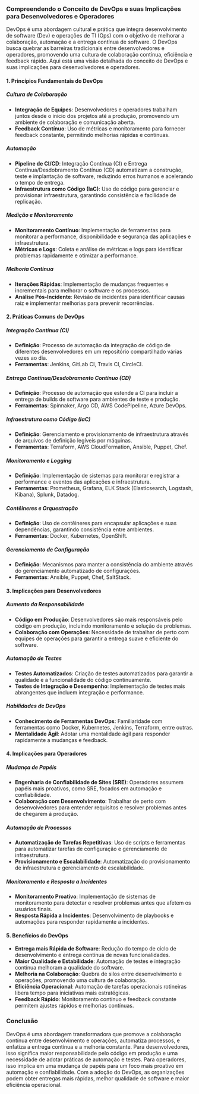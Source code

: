 ### Compreendendo o Conceito de DevOps e suas Implicações para Desenvolvedores e Operadores

DevOps é uma abordagem cultural e prática que integra desenvolvimento de software (Dev) e operações de TI (Ops) com o objetivo de melhorar a colaboração, automação e a entrega contínua de software. O DevOps busca quebrar as barreiras tradicionais entre desenvolvedores e operadores, promovendo uma cultura de colaboração contínua, eficiência e feedback rápido. Aqui está uma visão detalhada do conceito de DevOps e suas implicações para desenvolvedores e operadores.

#### 1. Princípios Fundamentais do DevOps

##### Cultura de Colaboração
- **Integração de Equipes**: Desenvolvedores e operadores trabalham juntos desde o início dos projetos até a produção, promovendo um ambiente de colaboração e comunicação aberta.
- **Feedback Contínuo**: Uso de métricas e monitoramento para fornecer feedback constante, permitindo melhorias rápidas e contínuas.

##### Automação
- **Pipeline de CI/CD**: Integração Contínua (CI) e Entrega Contínua/Desdobramento Contínuo (CD) automatizam a construção, teste e implantação de software, reduzindo erros humanos e acelerando o tempo de entrega.
- **Infraestrutura como Código (IaC)**: Uso de código para gerenciar e provisionar infraestrutura, garantindo consistência e facilidade de replicação.

##### Medição e Monitoramento
- **Monitoramento Contínuo**: Implementação de ferramentas para monitorar a performance, disponibilidade e segurança das aplicações e infraestrutura.
- **Métricas e Logs**: Coleta e análise de métricas e logs para identificar problemas rapidamente e otimizar a performance.

##### Melhoria Contínua
- **Iterações Rápidas**: Implementação de mudanças frequentes e incrementais para melhorar o software e os processos.
- **Análise Pós-Incidente**: Revisão de incidentes para identificar causas raiz e implementar melhorias para prevenir recorrências.

#### 2. Práticas Comuns de DevOps

##### Integração Contínua (CI)
- **Definição**: Processo de automação da integração de código de diferentes desenvolvedores em um repositório compartilhado várias vezes ao dia.
- **Ferramentas**: Jenkins, GitLab CI, Travis CI, CircleCI.

##### Entrega Contínua/Desdobramento Contínuo (CD)
- **Definição**: Processo de automação que estende a CI para incluir a entrega de builds de software para ambientes de teste e produção.
- **Ferramentas**: Spinnaker, Argo CD, AWS CodePipeline, Azure DevOps.

##### Infraestrutura como Código (IaC)
- **Definição**: Gerenciamento e provisionamento de infraestrutura através de arquivos de definição legíveis por máquinas.
- **Ferramentas**: Terraform, AWS CloudFormation, Ansible, Puppet, Chef.

##### Monitoramento e Logging
- **Definição**: Implementação de sistemas para monitorar e registrar a performance e eventos das aplicações e infraestrutura.
- **Ferramentas**: Prometheus, Grafana, ELK Stack (Elasticsearch, Logstash, Kibana), Splunk, Datadog.

##### Contêineres e Orquestração
- **Definição**: Uso de contêineres para encapsular aplicações e suas dependências, garantindo consistência entre ambientes.
- **Ferramentas**: Docker, Kubernetes, OpenShift.

##### Gerenciamento de Configuração
- **Definição**: Mecanismos para manter a consistência do ambiente através do gerenciamento automatizado de configurações.
- **Ferramentas**: Ansible, Puppet, Chef, SaltStack.

#### 3. Implicações para Desenvolvedores

##### Aumento da Responsabilidade
- **Código em Produção**: Desenvolvedores são mais responsáveis pelo código em produção, incluindo monitoramento e solução de problemas.
- **Colaboração com Operações**: Necessidade de trabalhar de perto com equipes de operações para garantir a entrega suave e eficiente do software.

##### Automação de Testes
- **Testes Automatizados**: Criação de testes automatizados para garantir a qualidade e a funcionalidade do código continuamente.
- **Testes de Integração e Desempenho**: Implementação de testes mais abrangentes que incluem integração e performance.

##### Habilidades de DevOps
- **Conhecimento de Ferramentas DevOps**: Familiaridade com ferramentas como Docker, Kubernetes, Jenkins, Terraform, entre outras.
- **Mentalidade Ágil**: Adotar uma mentalidade ágil para responder rapidamente a mudanças e feedback.

#### 4. Implicações para Operadores

##### Mudança de Papéis
- **Engenharia de Confiabilidade de Sites (SRE)**: Operadores assumem papéis mais proativos, como SRE, focados em automação e confiabilidade.
- **Colaboração com Desenvolvimento**: Trabalhar de perto com desenvolvedores para entender requisitos e resolver problemas antes de chegarem à produção.

##### Automação de Processos
- **Automatização de Tarefas Repetitivas**: Uso de scripts e ferramentas para automatizar tarefas de configuração e gerenciamento de infraestrutura.
- **Provisionamento e Escalabilidade**: Automatização do provisionamento de infraestrutura e gerenciamento de escalabilidade.

##### Monitoramento e Resposta a Incidentes
- **Monitoramento Proativo**: Implementação de sistemas de monitoramento para detectar e resolver problemas antes que afetem os usuários finais.
- **Resposta Rápida a Incidentes**: Desenvolvimento de playbooks e automações para responder rapidamente a incidentes.

#### 5. Benefícios do DevOps

- **Entrega mais Rápida de Software**: Redução do tempo de ciclo de desenvolvimento e entrega contínua de novas funcionalidades.
- **Maior Qualidade e Estabilidade**: Automação de testes e integração contínua melhoram a qualidade do software.
- **Melhoria na Colaboração**: Quebra de silos entre desenvolvimento e operações, promovendo uma cultura de colaboração.
- **Eficiência Operacional**: Automação de tarefas operacionais rotineiras libera tempo para iniciativas mais estratégicas.
- **Feedback Rápido**: Monitoramento contínuo e feedback constante permitem ajustes rápidos e melhorias contínuas.

### Conclusão

DevOps é uma abordagem transformadora que promove a colaboração contínua entre desenvolvimento e operações, automatiza processos, e enfatiza a entrega contínua e a melhoria constante. Para desenvolvedores, isso significa maior responsabilidade pelo código em produção e uma necessidade de adotar práticas de automação e testes. Para operadores, isso implica em uma mudança de papéis para um foco mais proativo em automação e confiabilidade. Com a adoção do DevOps, as organizações podem obter entregas mais rápidas, melhor qualidade de software e maior eficiência operacional.